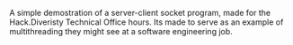 A simple demostration of a server-client socket program, made for the Hack.Diveristy Technical Office hours. 
Its made to serve as an example of multithreading they might see at a software engineering job.
